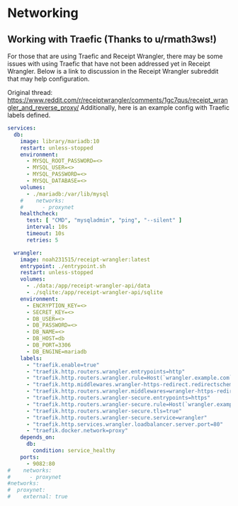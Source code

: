 # Networking

## Working with Traefic (Thanks to u/rmath3ws!)

For those that are using Traefic and Receipt Wrangler, there may be some issues with using Traefic that have not been
addressed yet in Receipt Wrangler. Below is a link to discussion in the Receipt Wrangler subreddit that may help
configuration.

Original thread: https://www.reddit.com/r/receiptwrangler/comments/1gc7qus/receipt_wrangler_and_reverse_proxy/
Additionally, here is an example config with Traefic labels defined.

```yaml title="docker-compose.yaml"
services:
  db:
    image: library/mariadb:10
    restart: unless-stopped
    environment:
      - MYSQL_ROOT_PASSWORD=<>
      - MYSQL_USER=<>
      - MYSQL_PASSWORD=<>
      - MYSQL_DATABASE=<>
    volumes:
      - ./mariadb:/var/lib/mysql
    #    networks:
    #      - proxynet
    healthcheck:
      test: [ "CMD", "mysqladmin", "ping", "--silent" ]
      interval: 10s
      timeout: 10s
      retries: 5

  wrangler:
    image: noah231515/receipt-wrangler:latest
    entrypoint: ./entrypoint.sh
    restart: unless-stopped
    volumes:
      - ./data:/app/receipt-wrangler-api/data
      - ./sqlite:/app/receipt-wrangler-api/sqlite
    environment:
      - ENCRYPTION_KEY=<>
      - SECRET_KEY=<>
      - DB_USER=<>
      - DB_PASSWORD=<>
      - DB_NAME=<>
      - DB_HOST=db
      - DB_PORT=3306
      - DB_ENGINE=mariadb
    labels:
      - "traefik.enable=true"
      - "traefik.http.routers.wrangler.entrypoints=http"
      - "traefik.http.routers.wrangler.rule=Host(`wrangler.example.com`)"
      - "traefik.http.middlewares.wrangler-https-redirect.redirectscheme.scheme=https"
      - "traefik.http.routers.wrangler.middlewares=wrangler-https-redirect"
      - "traefik.http.routers.wrangler-secure.entrypoints=https"
      - "traefik.http.routers.wrangler-secure.rule=Host(`wrangler.example.com`)"
      - "traefik.http.routers.wrangler-secure.tls=true"
      - "traefik.http.routers.wrangler-secure.service=wrangler"
      - "traefik.http.services.wrangler.loadbalancer.server.port=80"
      - "traefik.docker.network=proxy"
    depends_on:
      db:
        condition: service_healthy
    ports:
      - 9082:80
#    networks:
#      - proxynet
#networks:
#  proxynet:
#    external: true

```
